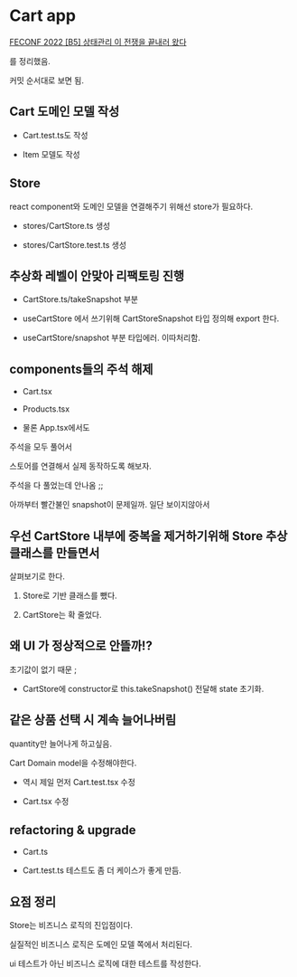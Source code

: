 # Cart app

[FECONF 2022 [B5] 상태관리 이 전쟁을 끝내러 왔다](https://www.youtube.com/watch?v=KEDUqA9JeIo)

를 정리했음.

커밋 순서대로 보면 됨.

## Cart 도메인 모델 작성

- Cart.test.ts도 작성

- Item 모델도 작성

## Store

react component와 도메인 모델을 연결해주기 위해선 store가 필요하다.

- stores/CartStore.ts 생성

- stores/CartStore.test.ts 생성

## 추상화 레벨이 안맞아 리팩토링 진행

- CartStore.ts/takeSnapshot 부분

- useCartStore 에서 쓰기위해 CartStoreSnapshot 타입 정의해 export 한다.

- useCartStore/snapshot 부분 타입에러. 이따처리함.

## components들의 주석 해제

- Cart.tsx

- Products.tsx

- 물론 App.tsx에서도

주석을 모두 풀어서

스토어를 연결해서 실제 동작하도록 해보자.

주석을 다 풀었는데 안나옴 ;;

아까부터 빨간불인 snapshot이 문제일까. 일단 보이지않아서

## 우선 CartStore 내부에 중복을 제거하기위해 Store 추상 클래스를 만들면서

살펴보기로 한다.

1. Store로 기반 클래스를 뺐다.

2. CartStore는 확 줄었다.

## 왜 UI 가 정상적으로 안뜰까!?

초기값이 없기 때문 ;

- CartStore에 constructor로 this.takeSnapshot() 전달해 state 초기화.

## 같은 상품 선택 시 계속 늘어나버림

quantity만 늘어나게 하고싶음.

Cart Domain model을 수정해야한다.

- 역시 제일 먼저 Cart.test.tsx 수정

- Cart.tsx 수정

## refactoring & upgrade

- Cart.ts

- Cart.test.ts
  테스트도 좀 더 케이스가 좋게 만듬.

## 요점 정리

Store는 비즈니스 로직의 진입점이다.

실질적인 비즈니스 로직은 도메인 모델 쪽에서 처리된다.

ui 테스트가 아닌 비즈니스 로직에 대한 테스트를 작성한다.
